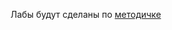Лабы будут сделаны по [методичке](https://vk.com/doc86642484_614600778?hash=7910546ce4036198cb&dl=772fbeb27f706a9063)
